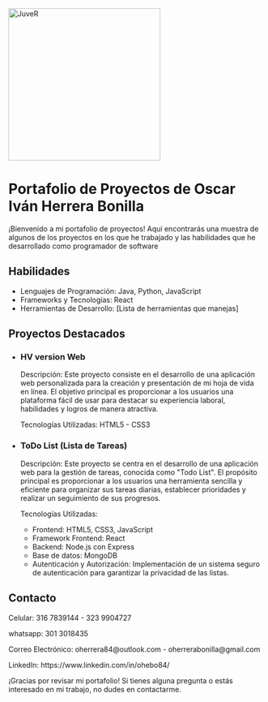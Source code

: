 <img src="[https://media.licdn.com/dms/image/D4D16AQFC45rg_6lUeA/profile-displaybackgroundimage-shrink_350_1400/0/1674022860085?e=1714608000&v=beta&t=fVWuEFeCSnwvMmvohTR4RTuJsbdZYkwQP7CNb6vsTkY)" alt="JuveR" width="300px](https://media.licdn.com/dms/image/D4D16AQFC45rg_6lUeA/profile-displaybackgroundimage-shrink_350_1400/0/1674022860085?e=1714608000&v=beta&t=fVWuEFeCSnwvMmvohTR4RTuJsbdZYkwQP7CNb6vsTkY)">

<h1>Portafolio de Proyectos de Oscar Iván Herrera Bonilla</h1>
<p>¡Bienvenido a mi portafolio de proyectos! Aquí encontrarás una muestra de algunos de los proyectos en los que he trabajado y las habilidades que he desarrollado como programador de software</p>

<h2>Habilidades</h2>
<ul>
  <li>Lenguajes de Programación: Java, Python, JavaScript</li>
  <li>Frameworks y Tecnologías: React</li>
  <li>Herramientas de Desarrollo: [Lista de herramientas que manejas]</li>
</ul>

<h2>Proyectos Destacados</h2>
<ul>
  <li>
    <h3>HV version Web</h3>
    <p>Descripción: Este proyecto consiste en el desarrollo de una aplicación web personalizada para la creación y presentación de mi hoja de vida en línea. 
       El objetivo principal es proporcionar a los usuarios una plataforma fácil de usar para destacar su experiencia laboral, habilidades y logros de manera atractiva.</p>
    <p>Tecnologías Utilizadas: HTML5 - CSS3</p>
  </li>
  
  <li>
    <h3>ToDo List (Lista de Tareas)</h3>
    <p>Descripción: Este proyecto se centra en el desarrollo de una aplicación web para la gestión de tareas, conocida como "Todo List". El propósito principal es proporcionar a los     
       usuarios una herramienta sencilla y eficiente para organizar sus tareas diarias, establecer prioridades y realizar un seguimiento de sus progresos.</p>
    <p>Tecnologías Utilizadas:</p>
    <ul>
      <li>Frontend: HTML5, CSS3, JavaScript</li>
      <li>Framework Frontend: React</li>
      <li>Backend: Node.js con Express</li>
      <li>Base de datos: MongoDB</li>
      <li>Autenticación y Autorización: Implementación de un sistema seguro de autenticación para garantizar la privacidad de las listas.</li>
    </ul>
  </li>
</ul>

<h2>Contacto</h2>
<P>Celular: 316 7839144 - 323 9904727</P>
<P>whatsapp: 301 3018435</P>
<p>Correo Electrónico: oherrera84@outlook.com - oherrerabonilla@gmail.com</p>
<p>LinkedIn: https://www.linkedin.com/in/ohebo84/</p>
<p>¡Gracias por revisar mi portafolio! Si tienes alguna pregunta o estás interesado en mi trabajo, no dudes en contactarme.</p>

